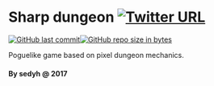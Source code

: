 # Sharp dungeon [![Twitter URL](https://img.shields.io/twitter/url/http/shields.io.svg?style=social)](https://github.com/sedyh/sharp-dungeon)
[![GitHub last commit](https://img.shields.io/github/last-commit/google/skia.svg)](https://github.com/sedyh/sharp-dungeon)[![GitHub repo size in bytes](https://img.shields.io/github/repo-size/badges/shields.svg)](https://github.com/sedyh/sharp-dungeon)

Poguelike game based on pixel dungeon mechanics.
 
#### By sedyh @ 2017
